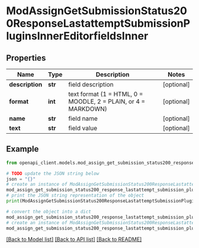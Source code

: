 # ModAssignGetSubmissionStatus200ResponseLastattemptSubmissionPluginsInnerEditorfieldsInner


## Properties

Name | Type | Description | Notes
------------ | ------------- | ------------- | -------------
**description** | **str** | field description | [optional] 
**format** | **int** | text format (1 &#x3D; HTML, 0 &#x3D; MOODLE, 2 &#x3D; PLAIN, or 4 &#x3D; MARKDOWN) | [optional] 
**name** | **str** | field name | [optional] 
**text** | **str** | field value | [optional] 

## Example

```python
from openapi_client.models.mod_assign_get_submission_status200_response_lastattempt_submission_plugins_inner_editorfields_inner import ModAssignGetSubmissionStatus200ResponseLastattemptSubmissionPluginsInnerEditorfieldsInner

# TODO update the JSON string below
json = "{}"
# create an instance of ModAssignGetSubmissionStatus200ResponseLastattemptSubmissionPluginsInnerEditorfieldsInner from a JSON string
mod_assign_get_submission_status200_response_lastattempt_submission_plugins_inner_editorfields_inner_instance = ModAssignGetSubmissionStatus200ResponseLastattemptSubmissionPluginsInnerEditorfieldsInner.from_json(json)
# print the JSON string representation of the object
print(ModAssignGetSubmissionStatus200ResponseLastattemptSubmissionPluginsInnerEditorfieldsInner.to_json())

# convert the object into a dict
mod_assign_get_submission_status200_response_lastattempt_submission_plugins_inner_editorfields_inner_dict = mod_assign_get_submission_status200_response_lastattempt_submission_plugins_inner_editorfields_inner_instance.to_dict()
# create an instance of ModAssignGetSubmissionStatus200ResponseLastattemptSubmissionPluginsInnerEditorfieldsInner from a dict
mod_assign_get_submission_status200_response_lastattempt_submission_plugins_inner_editorfields_inner_from_dict = ModAssignGetSubmissionStatus200ResponseLastattemptSubmissionPluginsInnerEditorfieldsInner.from_dict(mod_assign_get_submission_status200_response_lastattempt_submission_plugins_inner_editorfields_inner_dict)
```
[[Back to Model list]](../README.md#documentation-for-models) [[Back to API list]](../README.md#documentation-for-api-endpoints) [[Back to README]](../README.md)


